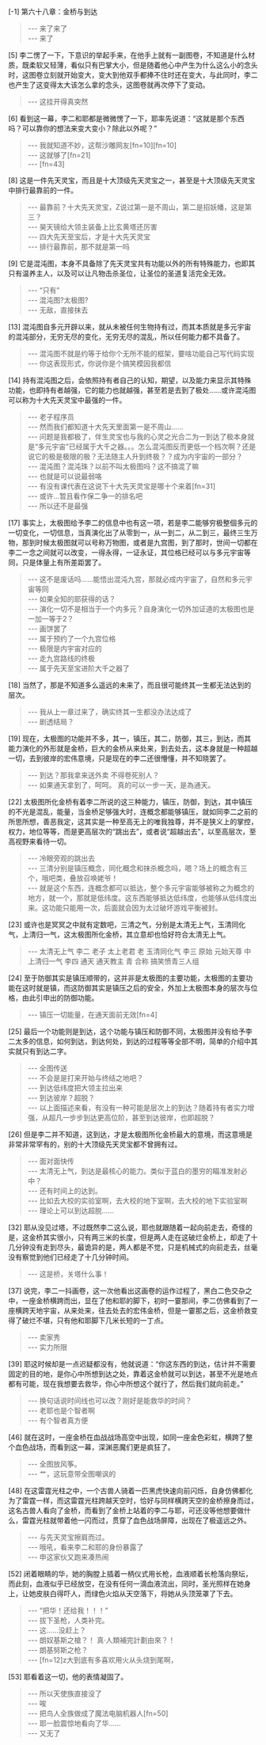
[-1] 第六十八章：金桥与到达
>--- 来了来了<br>
>--- 来了<br>

[5] 李二愣了一下，下意识的举起手来，在他手上就有一副图卷，不知道是什么材质，既柔软又轻薄，看似只有巴掌大小，但是随着他心中产生为什么这么小的念头时，这图卷立刻就开始变大，变大到他双手都捧不住时还在变大，与此同时，李二也产生了这变得太大该怎么拿的念头，这图卷就再次停下了变动。
>--- 这挂开得真突然<br>

[6] 看到这一幕，李二和耶都是微微愣了一下，耶率先说道：“这就是那个东西吗？可以靠你的想法来变大变小？除此以外呢？”
>--- 我就知道不妙，这帮沙雕网友[fn=10][fn=10]<br>
>--- 这就够了[fn=21]<br>
>--- [fn=43]<br>

[8] 这是一件先天灵宝，而且是十大顶级先天灵宝之一，甚至是十大顶级先天灵宝中排行最靠前的一件。
>--- 最靠前？十大先天灵宝，Z说过第一是不周山，第二是招妖幡，这是第三？<br>
>--- 昊天镜给大领主装备上比玄黄塔还厉害<br>
>--- 四大先天至宝后，才是十大先天灵宝<br>
>--- 排行最靠前，那不就是第一吗<br>

[9] 它是混沌图，本身不具备除了先天灵宝共有功能以外的所有特殊能力，也即其只有温养主人，以及可以让凡物击杀圣位，让圣位的圣道复活完全无效。
>--- “只有”<br>
>--- 混沌图?太极图?<br>
>--- 无敌，直接抹去<br>

[13] 混沌图自多元开辟以来，就从未被任何生物持有过，而其本质就是多元宇宙的混沌部分，无穷无尽的变化，无穷无尽的混乱，所以任何能力都不具备了。
>--- 混沌图不就是约等于给你个无所不能的框架，要啥功能自己写代码实现<br>
>--- 你这表现形式，你说你是个搞笑模因我都信<br>

[14] 持有混沌图之后，会依照持有者自己的认知，期望，以及能力来显示其特殊功能，也即持有者越强，它的能力也就越强，甚至若是去到了极处……或许混沌图可以称为十大先天灵宝中最强的一件。
>--- 老子程序员<br>
>--- 然而我们都知道十大先天里面第一是不周山……<br>
>--- 问题是我都极了，伴生灵宝也与我的心灵之光合二为一到达了极本身就是“多元宇宙”已经属于大千之器。。。怎么混沌图反而更低一个档次啊？还是说它的极是极限的极？无法随主人升到终极？？成为内宇宙的一部分？<br>
>--- 混沌图？混沌珠？以前不叫太极图吗？这不搞混了嘛<br>
>--- 也就是可以说最弱咯<br>
>--- 有没有课代表在这说下十大先天灵宝是哪十个来着[fn=31]<br>
>--- 或许…暂且看作保二争一的排名吧<br>
>--- 所以还不是最强<br>

[17] 事实上，太极图给予李二的信息中也有这一项，若是李二能够穷极整個多元的一切变化，一切信息，当真演化出了从零到一，从一到二，从二到三，最终三生万物，那到时候太极图就可以号称万物图，或者是九宫图，到了那时，世间一切都在李二一念之间就可以改变，一得永得，一证永证，其位格已经可以与多元宇宙等同，只是体量上有所差距罢了。
>--- 这不是废话吗……能悟出混沌九宫，那就必成内宇宙了，自然和多元宇宙等同<br>
>--- 如果全知的耶获得的话？<br>
>--- 演化一切不是相当于一个内多元？自身演化一切外加证道的太极图也是 一加一等于2？<br>
>--- 画饼罢了<br>
>--- 属于预约了一个九宫位格<br>
>--- 极限是内宇宙对应的<br>
>--- 走九宫路线的终极<br>
>--- 属于先天至宝进阶大千之器了<br>

[18] 当然了，那是不知道多么遥远的未来了，而且很可能终其一生都无法达到的层次。
>--- 我从上一章过来了，确实终其一生都没办法达成了<br>
>--- 剧透结局？<br>

[19] 现在，太极图的功能并不多，其一，镇压，其二，防御，其三，到达，而其能力演化的外形就是金桥，巨大的金桥从来处来，到去处去，这本身就是一种超越一切，去到彼岸的宏伟意境，只是现在的李二还很懵懂，并不知晓罢了。
>--- 到达？那我拿来送外卖 不得卷死别人？<br>
>--- 如果通天拿到了，呵呵。
真的可以一步一天，是為通天。<br>

[22] 太极图所化金桥有着李二所说的这三种能力，镇压，防御，到达，其中镇压的不光是混乱，能量，当金桥足够强大时，连概念都能够镇压，就如同李二之前的所思所想，善恶我定，这其实是一种至高无上的唯我独尊，并不是狭义上的掌控，权力，地位等等，而是更高层次的“跳出去”，或者说“超越出去”，以至高层次，至高视野来看待一切。
>--- 冷眼旁观的跳出去<br>
>--- 三清分别是镇压概念，同化概念和抹杀概念吗，嗯？场上的概念有三个，哦吧类，叠放召唤姥爷！<br>
>--- 就是这个东西，连概念都可以抵达，整个多元宇宙能够被称之为概念的地方，就一个，那就是低纬度。这东西能够抵达低纬度，也能够从低纬度出来。这功能只能用一次，后面就会因为太过破坏游戏平衡被封。<br>

[23] 或许也是冥冥之中就有定数吧，三清之气，分别是太清无上气，玉清同化气，上清归一气，这太极图所化金桥，其立意却也恰好符合太清无上气。
>--- 太清无上气 李二 老子 太上老君 老
玉清同化气 李三 原始 元始天尊 中
上清归一气 李四 通天 通天教主 青
合称 搞笑愤青三人组<br>

[24] 至于防御其实是镇压顺带的，这并非是太极图的主要功能，太极图的主要功能在这时就是镇，而这防御其实是镇压之后的安全，外加上太极图本身的层次与位格，由此引申出的防御功能。
>--- 镇压一切能量，在通天面前无效[fn=4]<br>

[25] 最后一个功能则是到达，这个功能与镇压和防御不同，太极图并没有给予李二太多的信息，如何到达，到达何处，到达的过程等等全部不明，简单的介绍中其实就只有到达二字。
>--- 全图传送<br>
>--- 不会是是打来开始与终结之地吧？<br>
>--- 到达低纬度把大领主拉出来<br>
>--- 到达彼岸？超脱？<br>
>--- 以上面描述来看，有没有一种可能是层次上的到达？随着持有者实力增强，从超凡一步步到达更高位阶，甚至到达彼岸，也即超脱？<br>

[26] 但是李二并不知道，这到达，才是太极图所化金桥最大的意境，而这意境是非常非常罕有的，别的十大顶级先天灵宝都不曾拥有过。
>--- 面对面快传<br>
>--- 太清无上气，到达是最核心的能力。类似于蓝白的墨穷的瞄准发射必中？<br>
>--- 还有时间上的达到。<br>
>--- 比如去大校的实验室啊，去大校的地下室啊，去大校的地下实验室啊<br>
>--- 理论上可以到达超脱……<br>

[32] 耶从没见过塔，不过既然李二这么说，耶也就跟随着一起向前走去，奇怪的是，这金桥其实很小，只有两三米的长度，但是两人走在这破烂金桥上，却走了十几分钟没有走到尽头，最诡异的是，两人都是不觉，只是机械式的向前走去，丝毫没有察觉到他们已经走了十几分钟时间。
>--- 这是桥，关塔什么事！<br>

[37] 说完，李二一抖画卷，这一次他看出这画卷的运作过程了，黑白二色交杂之中，一座金桥横跨而出，显在了他和耶的脚下，初时一霎那间，李二仿佛看到了一座横跨天地宇宙，从来处来，往去处去的宏伟金桥，但是一霎那之后，这金桥救变得了破烂不堪，只有他和耶脚下几米长短的一丁点。
>--- 卖家秀<br>
>--- 实力所限<br>

[39] 耶这时候却是一点迟疑都没有，他就说道：“你这东西的到达，估计并不需要固定的目的地，是你心中所想到达之处，靠着这金桥就可以到达，甚至不光是地点都有可能，现在我想要去救华，你心中所想这个就行了，然后我们就向前走。”
>--- 换句话说时间线也可以改？刚好是能救华的时间？<br>
>--- 老耶也是个智者啊<br>
>--- 有个智者真方便<br>

[46] 就在这时，一座金桥在血战战场高空中出现，如同一座金色彩虹，横跨了整个血色战场，而看到这一幕，深渊恶魔们更是疯狂了。
>--- 全图放风筝。<br>
>--- 艹，这玩意带全图嘲讽的<br>

[48] 在这雷霆光柱之中，一个古兽人骑着一匹黑虎快速向前闪烁，自身仿佛都化为了雷霆一样，而这雷霆光柱跨越天空时，恰好与同样横跨天空的金桥擦身而过，这名古兽人看向了金桥，而看到了金桥上站着的李二与耶，可还没等他想要做什么，雷霆光柱就带着他一闪而过，贯穿了血色战场屏障，出现在了极遥远之外。
>--- 与先天灵宝擦肩而过。<br>
>--- 哦吼，看来李二和耶的身份暴露了<br>
>--- 申这家伙又跑来凑热闹<br>

[52] 闭着眼睛的华，她的胸膛上插着一柄仪式用长枪，血液顺着长枪落向祭坛，而此刻，血液似乎已经放空，在没有任何一滴血液流出，同时，圣光照样在她身上，让她皮肤白得吓人，而绿色火焰从天空落下，将她从头顶笼罩了下去。
>--- “把华！还给我！！！”<br>
>--- 拔下圣枪，人类补完。<br>
>--- 这……没赶上？<br>
>--- 朗奴基斯之槍？！
真·人類補完計劃由來？！<br>
>--- 朗基努斯之枪？<br>
>--- [fn=12]z大到底有多喜欢用火从头烧到尾啊，<br>

[53] 耶看着这一切，他的表情凝固了。
>--- 所以天使族直接没了<br>
>--- 唉<br>
>--- 把鸟人全族做成了魔法电脑机器人[fn=50]<br>
>--- 耶一脸震惊地看向了华……<br>
>--- 又无了<br>

